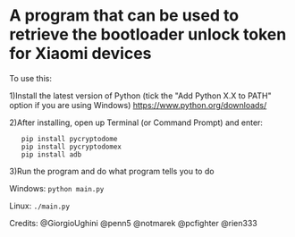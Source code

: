 # A program that can be used to retrieve the bootloader unlock token for Xiaomi devices

To use this:

1)Install the latest version of Python (tick the "Add Python X.X to PATH" option if you are using Windows)
https://www.python.org/downloads/

2)After installing, open up Terminal (or Command Prompt) and enter:

```pip install requests
   pip install pycryptodome
   pip install pycryptodomex
   pip install adb
   ```
3)Run the program and do what program tells you to do

Windows:
  ```python main.py ```
  
Linux:
   ```./main.py ```
   
Credits:
@GiorgioUghini
@penn5
@notmarek
@pcfighter
@rien333
